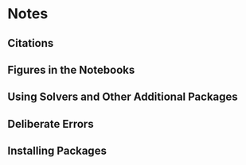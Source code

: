 # Notes

## Citations

## Figures in the Notebooks

## Using Solvers and Other Additional Packages

## Deliberate Errors

## Installing Packages